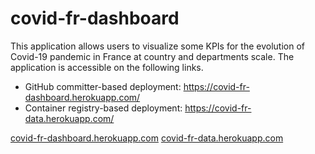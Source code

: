 # covid-fr-dashboard
This application allows users to visualize some KPIs for the evolution of Covid-19 pandemic in France at country and departments scale.
The application is accessible on the following links.

* GitHub committer-based deployment: https://covid-fr-dashboard.herokuapp.com/
* Container registry-based deployment: https://covid-fr-data.herokuapp.com/

[covid-fr-dashboard.herokuapp.com](https://covid-fr-dashboard.herokuapp.com/)
[covid-fr-data.herokuapp.com](https://covid-fr-data.herokuapp.com/)
